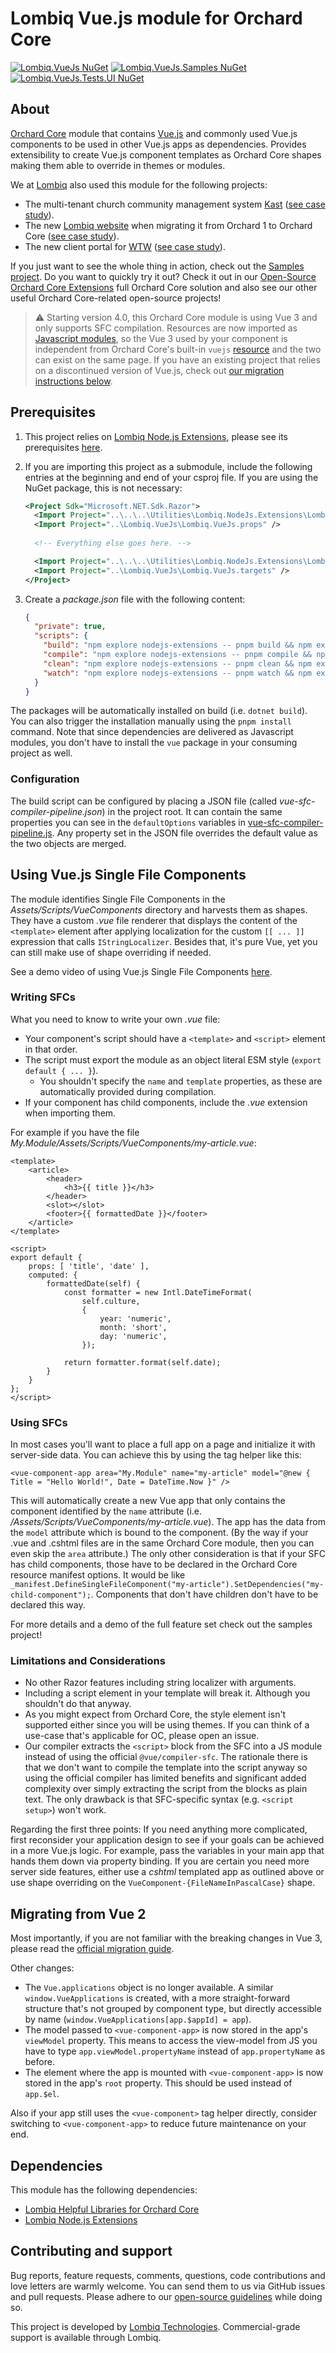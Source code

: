 # Lombiq Vue.js module for Orchard Core

[![Lombiq.VueJs NuGet](https://img.shields.io/nuget/v/Lombiq.VueJs?label=Lombiq.VueJs)](https://www.nuget.org/packages/Lombiq.VueJs/) [![Lombiq.VueJs.Samples NuGet](https://img.shields.io/nuget/v/Lombiq.VueJs.Samples?label=Lombiq.VueJs.Samples)](https://www.nuget.org/packages/Lombiq.VueJs.Samples/) [![Lombiq.VueJs.Tests.UI NuGet](https://img.shields.io/nuget/v/Lombiq.VueJs.Tests.UI?label=Lombiq.VueJs.Tests.UI)](https://www.nuget.org/packages/Lombiq.VueJs.Tests.UI/)

## About

[Orchard Core](http://orchardproject.net/) module that contains [Vue.js](https://vuejs.org/) and commonly used Vue.js components to be used in other Vue.js apps as dependencies. Provides extensibility to create Vue.js component templates as Orchard Core shapes making them able to override in themes or modules.

We at [Lombiq](https://lombiq.com/) also used this module for the following projects:

- The multi-tenant church community management system [Kast](https://www.kast.io/) ([see case study](https://lombiq.com/blog/helping-kast-build-a-multi-tenant-platform-on-orchard-core)).
- The new [Lombiq website](https://lombiq.com/) when migrating it from Orchard 1 to Orchard Core ([see case study](https://lombiq.com/blog/how-we-renewed-and-migrated-lombiq-com-from-orchard-1-to-orchard-core)).
- The new client portal for [WTW](https://www.wtwco.com/) ([see case study](https://lombiq.com/blog/lombiq-s-journey-with-wtw-s-client-portal)).

If you just want to see the whole thing in action, check out the [Samples project](Lombiq.VueJs.Samples/Readme.md). Do you want to quickly try it out? Check it out in our [Open-Source Orchard Core Extensions](https://github.com/Lombiq/Open-Source-Orchard-Core-Extensions) full Orchard Core solution and also see our other useful Orchard Core-related open-source projects!

> ⚠️ Starting version 4.0, this Orchard Core module is using Vue 3 and only supports SFC compilation. Resources are now imported as [Javascript modules](https://developer.mozilla.org/en-US/docs/Web/JavaScript/Guide/Modules), so the Vue 3 used by your component is independent from Orchard Core's built-in `vuejs` [resource](https://docs.orchardcore.net/en/main/docs/resources/libraries/) and the two can exist on the same page. If you have an existing project that relies on a discontinued version of Vue.js, check out [our migration instructions below](#migrating-from-vue-2).

## Prerequisites

1. This project relies on [Lombiq Node.js Extensions](https://github.com/Lombiq/NodeJs-Extensions/), please see its prerequisites [here](https://github.com/Lombiq/NodeJs-Extensions/#prerequisites).
2. If you are importing this project as a submodule, include the following entries at the beginning and end of your csproj file. If you are using the NuGet package, this is not necessary:

    ```xml
    <Project Sdk="Microsoft.NET.Sdk.Razor">
      <Import Project="..\..\..\Utilities\Lombiq.NodeJs.Extensions\Lombiq.NodeJs.Extensions\Lombiq.NodeJs.Extensions.props" />
      <Import Project="..\Lombiq.VueJs\Lombiq.VueJs.props" />
        
      <!-- Everything else goes here. -->
    
      <Import Project="..\..\..\Utilities\Lombiq.NodeJs.Extensions\Lombiq.NodeJs.Extensions\Lombiq.NodeJs.Extensions.targets" />
      <Import Project="..\Lombiq.VueJs\Lombiq.VueJs.targets" />
    </Project>
    ```

3. Create a _package.json_ file with the following content:

    ```json
    {
      "private": true,
      "scripts": {
        "build": "npm explore nodejs-extensions -- pnpm build && npm explore lombiq-vuejs -- pnpm build",
        "compile": "npm explore nodejs-extensions -- pnpm compile && npm explore lombiq-vuejs -- pnpm compile",
        "clean": "npm explore nodejs-extensions -- pnpm clean && npm explore lombiq-vuejs -- pnpm clean",
        "watch": "npm explore nodejs-extensions -- pnpm watch && npm explore lombiq-vuejs -- pnpm watch"
      }
    }
    ```

The packages will be automatically installed on build (i.e. `dotnet build`). You can also trigger the installation manually using the `pnpm install` command. Note that since dependencies are delivered as Javascript modules, you don't have to install the `vue` package in your consuming project as well.

### Configuration

The build script can be configured by placing a JSON file (called _vue-sfc-compiler-pipeline.json_) in the project root. It can contain the same properties you can see in the `defaultOptions` variables in [vue-sfc-compiler-pipeline.js](Lombiq.VueJs/Assets/scripts/helpers/vue-sfc-compiler-pipeline.js). Any property set in the JSON file overrides the default value as the two objects are merged.

## Using Vue.js Single File Components

The module identifies Single File Components in the _Assets/Scripts/VueComponents_ directory and harvests them as shapes. They have a custom _.vue_ file renderer that displays the content of the `<template>` element after applying localization for the custom `[[ ... ]]` expression that calls `IStringLocalizer`. Besides that, it's pure Vue, yet you can still make use of shape overriding if needed.

See a demo video of using Vue.js Single File Components [here](https://www.youtube.com/watch?v=L0qjpQ6THZU).

### Writing SFCs

What you need to know to write your own _.vue_ file:

- Your component's script should have a `<template>` and `<script>` element in that order.
- The script must export the module as an object literal ESM style (`export default { ... }`).
  - You shouldn't specify the `name` and `template` properties, as these are automatically provided during compilation.
- If your component has child components, include the _.vue_ extension when importing them.

For example if you have the file _My.Module/Assets/Scripts/VueComponents/my-article.vue_:

```vue
<template>
    <article>
        <header>
            <h3>{{ title }}</h3>
        </header>
        <slot></slot>
        <footer>{{ formattedDate }}</footer>
    </article>
</template>

<script>
export default {
    props: [ 'title', 'date' ],
    computed: {
        formattedDate(self) {
            const formatter = new Intl.DateTimeFormat(
                self.culture,
                {
                    year: 'numeric',
                    month: 'short',
                    day: 'numeric',
                });

            return formatter.format(self.date);
        }
    }
};
</script>
```

### Using SFCs

In most cases you'll want to place a full app on a page and initialize it with server-side data. You can achieve this by using the tag helper like this:

```razor
<vue-component-app area="My.Module" name="my-article" model="@new { Title = "Hello World!", Date = DateTime.Now }" />
```

This will automatically create a new Vue app that only contains the component identified by the `name` attribute (i.e. _/Assets/Scripts/VueComponents/my-article.vue_). The app has the data from the `model` attribute which is bound to the component. (By the way if your .vue and .cshtml files are in the same Orchard Core module, then you can even skip the `area` attribute.) The only other consideration is that if your SFC has child components, those have to be declared in the Orchard Core resource manifest options. It would be like `_manifest.DefineSingleFileComponent("my-article").SetDependencies("my-child-component");`. Components that don't have children don't have to be declared this way.

For more details and a demo of the full feature set check out the samples project!

### Limitations and Considerations

- No other Razor features including string localizer with arguments.
- Including a script element in your template will break it. Although you shouldn't do that anyway.
- As you might expect from Orchard Core, the style element isn't supported either since you will be using themes. If you can think of a use-case that's applicable for OC, please open an issue.
- Our compiler extracts the `<script>` block from the SFC into a JS module instead of using the official `@vue/compiler-sfc`. The rationale there is that we don't want to compile the template into the script anyway so using the official compiler has limited benefits and significant added complexity over simply extracting the script from the blocks as plain text. The only drawback is that SFC-specific syntax (e.g. `<script setup>`) won't work.

Regarding the first three points: If you need anything more complicated, first reconsider your application design to see if your goals can be achieved in a more Vue.js logic. For example, pass the variables in your main app that hands them down via property binding. If you are certain you need more server side features, either use a _cshtml_ templated app as outlined above or use shape overriding on the `VueComponent-{FileNameInPascalCase}` shape.

## Migrating from Vue 2

Most importantly, if you are not familiar with the breaking changes in Vue 3, please read the [official migration guide](https://v3-migration.vuejs.org/).

Other changes:

- The `Vue.applications` object is no longer available. A similar `window.VueApplications` is created, with a more straight-forward structure that's not grouped by component type, but directly accessible by name (`window.VueApplications[app.$appId] = app`).
- The model passed to `<vue-component-app>` is now stored in the app's `viewModel` property. This means to access the view-model from JS you have to type `app.viewModel.propertyName` instead of `app.propertyName` as before.
- The element where the app is mounted with `<vue-component-app>` is now stored in the app's `root` property. This should be used instead of `app.$el`.

Also if your app still uses the `<vue-component>` tag helper directly, consider switching to `<vue-component-app>` to reduce future maintenance on your end.

## Dependencies

This module has the following dependencies:

- [Lombiq Helpful Libraries for Orchard Core](https://github.com/Lombiq/Helpful-Libraries)
- [Lombiq Node.js Extensions](https://gihub.com/Lombiq/NodeJs-Extensions)

## Contributing and support

Bug reports, feature requests, comments, questions, code contributions and love letters are warmly welcome. You can send them to us via GitHub issues and pull requests. Please adhere to our [open-source guidelines](https://lombiq.com/open-source-guidelines) while doing so.

This project is developed by [Lombiq Technologies](https://lombiq.com/). Commercial-grade support is available through Lombiq.
